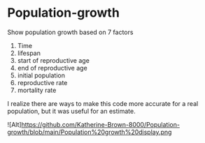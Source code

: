 # Population-growth

Show population growth based on 7 factors
1. Time
2. lifespan
3. start of reproductive age
4. end of reproductive age
5. initial population
6. reproductive rate
7. mortality rate

I realize there are ways to make this code more accurate for a real population, but it was useful for an estimate.

![Alt]https://github.com/Katherine-Brown-8000/Population-growth/blob/main/Population%20growth%20display.png
